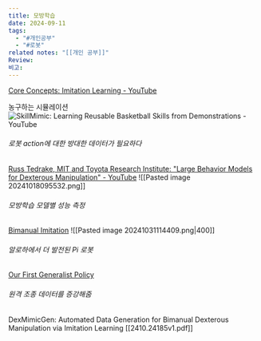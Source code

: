 ```yaml
---
title: 모방학습
date: 2024-09-11
tags:
  - "#개인공부"
  - "#로봇"
related notes: "[[개인 공부]]"
Review: 
비고:
---
```


[Core Concepts: Imitation Learning - YouTube](https://www.youtube.com/watch?v=GDmhrAHxgQE&ab_channel=SanjibanChoudhury)

농구하는 시뮬레이션
![SkillMimic: Learning Reusable Basketball Skills from Demonstrations - YouTube](https://www.youtube.com/watch?v=j1smsXilUGM&ab_channel=IngridYu)

###### 로봇 action에 대한 방대한 데이터가 필요하다
[Russ Tedrake, MIT and Toyota Research Institute: "Large Behavior Models for Dexterous Manipulation" - YouTube](https://youtu.be/y05L6pYWBc0?si=BIoT12bindYv24op)
![[Pasted image 20241018095532.png]]

###### 모방학습 모델별 성능 측정
[Bimanual Imitation](https://bimanual-imitation.github.io/)
![[Pasted image 20241031114409.png|400]]

###### 알로하에서 더 발전된 Pi 로봇
[Our First Generalist Policy](https://www.physicalintelligence.company/blog/pi0)

###### 원격 조종 데이터를 증강해줌
DexMimicGen: Automated Data Generation for Bimanual Dexterous Manipulation via Imitation Learning
[[2410.24185v1.pdf]]